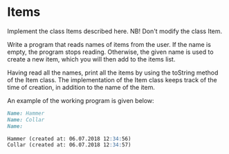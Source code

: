 
# Items

Implement the class Items described here. NB! Don't modify the class Item.

Write a program that reads names of items from the user. If the name is empty, the program stops reading. Otherwise, the given name is used to create a new item, which you will then add to the items list.

Having read all the names, print all the items by using the toString method of the Item class. The implementation of the Item class keeps track of the time of creation, in addition to the name of the item.

An example of the working program is given below:

```markdown
Name: Hammer
Name: Collar
Name:

Hammer (created at: 06.07.2018 12:34:56)
Collar (created at: 06.07.2018 12:34:57)
```
